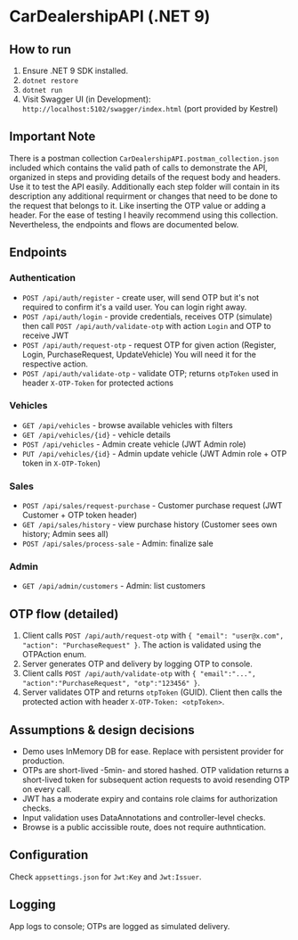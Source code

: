 # CarDealershipAPI (.NET 9)

## How to run
1. Ensure .NET 9 SDK installed.
2. `dotnet restore`
3. `dotnet run`
4. Visit Swagger UI (in Development): `http://localhost:5102/swagger/index.html`
(port provided by Kestrel)

## Important Note
There is a postman collection `CarDealershipAPI.postman_collection.json` included which contains the valid path of calls to demonstrate the API, organized in steps and providing details of the request body and headers. Use it to test the API easily.
Additionally each step folder will contain in its description any additional requirment or changes that need to be done to the request that belongs to it. Like inserting the OTP value or adding a header. For the ease of testing I heavily recommend using this collection.
Nevertheless, the endpoints and flows are documented below.

## Endpoints
### Authentication
- `POST /api/auth/register` - create user, will send OTP but it's not required to confirm it's a vaild user. You can login right away.
- `POST /api/auth/login` - provide credentials, receives OTP (simulate) then
call `POST /api/auth/validate-otp` with action `Login` and OTP to receive JWT
- `POST /api/auth/request-otp` - request OTP for given action (Register, Login,
PurchaseRequest, UpdateVehicle) You will need it for the respective action.
- `POST /api/auth/validate-otp` - validate OTP; returns `otpToken` used in
header `X-OTP-Token` for protected actions
### Vehicles
- `GET /api/vehicles` - browse available vehicles with filters
- `GET /api/vehicles/{id}` - vehicle details
- `POST /api/vehicles` - Admin create vehicle (JWT Admin role)
- `PUT /api/vehicles/{id}` - Admin update vehicle (JWT Admin role + OTP token in `X-OTP-Token`)
### Sales
- `POST /api/sales/request-purchase` - Customer purchase request (JWT Customer + OTP token header)
- `GET /api/sales/history` - view purchase history (Customer sees own history; Admin sees all)
- `POST /api/sales/process-sale` - Admin: finalize sale
### Admin
- `GET /api/admin/customers` - Admin: list customers

## OTP flow (detailed)
1. Client calls `POST /api/auth/request-otp` with `{ "email": "user@x.com",
"action": "PurchaseRequest" }`. The action is validated using the OTPAction enum.
2. Server generates OTP and delivery by logging OTP to console.
3. Client calls `POST /api/auth/validate-otp` with `{ "email":"...",
"action":"PurchaseRequest", "otp":"123456" }`.
4. Server validates OTP and returns `otpToken` (GUID). Client then calls the
protected action with header `X-OTP-Token: <otpToken>`.

## Assumptions & design decisions
- Demo uses InMemory DB for ease. Replace with persistent provider for
production.
- OTPs are short-lived -5min- and stored hashed. OTP validation returns a short-lived
token for subsequent action requests to avoid resending OTP on every call.
- JWT has a moderate expiry and contains role claims for authorization checks.
- Input validation uses DataAnnotations and controller-level checks.
- Browse is a public accissible route, does not require authntication.

## Configuration
Check `appsettings.json` for `Jwt:Key` and `Jwt:Issuer`.

## Logging
App logs to console; OTPs are logged as simulated delivery.
